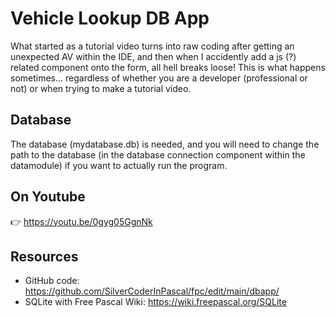 # Vehicle Lookup DB App

What started as a tutorial video turns into raw coding after getting an unexpected AV within the IDE, and then when I accidently add a js (?) related component onto the form, all hell breaks loose! This is what happens sometimes... regardless of whether you are a developer (professional or not) or when trying to make a tutorial video.

## Database
The database (mydatabase.db) is needed, and you will need to change the path to the database (in the database connection component within the datamodule) if you want to actually run the program.

## On Youtube
👉 https://youtu.be/0gyg05GgnNk

## Resources
- GitHub code: https://github.com/SilverCoderInPascal/fpc/edit/main/dbapp/
- SQLite with Free Pascal Wiki: https://wiki.freepascal.org/SQLite
